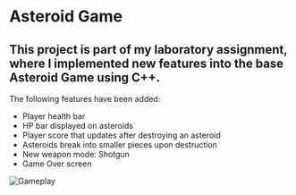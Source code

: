 # Asteroid Game
## This project is part of my laboratory assignment, where I implemented new features into the base Asteroid Game using C++.

The following features have been added:
- Player health bar  
- HP bar displayed on asteroids  
- Player score that updates after destroying an asteroid  
- Asteroids break into smaller pieces upon destruction  
- New weapon mode: Shotgun
- Game Over screen 

![Gameplay](results/game_visualization.gif)
